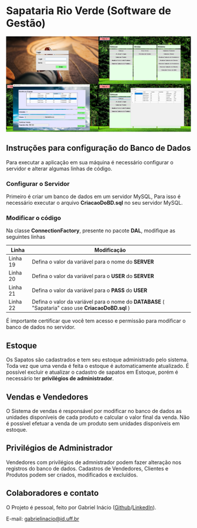 # Sapataria Rio Verde (Software de Gestão)

![Imagem Principal](https://github.com/GabrielIDSM/Sapataria-Rio-Verde/blob/master/Imagens/CapaRM.png)

## Instruções para configuração do Banco de Dados

Para executar a aplicação em sua máquina é necessário configurar o servidor e alterar algumas linhas de código.

### Configurar o Servidor
Primeiro é criar um banco de dados em um servidor MySQL, Para isso é necessário executar o arquivo **CriacaoDoBD.sql** no seu servidor MySQL.

### Modificar o código
Na classe **ConnectionFactory**, presente no pacote **DAL**, modifique as seguintes linhas

Linha    | Modificação
---------|------------
Linha 19 | Defina o valor da variável para o nome do **SERVER**
Linha 20 | Defina o valor da variável para o **USER** do **SERVER**
Linha 21 | Defina o valor da variável para o **PASS** do **USER**
Linha 22 | Defina o valor da variável para o nome do **DATABASE** ( "Sapataria" caso use **CriacaoDoBD.sql** )

É importante certificar que você tem acesso e permissão para modificar o banco de dados no servidor.

## Estoque
Os Sapatos são cadastrados e tem seu estoque administrado pelo sistema. Toda vez que uma venda é feita o estoque é automaticamente atualizado.
É possível excluir e atualizar o cadastro de sapatos em Estoque, porém é necessário ter **privilégios de administrador**.

## Vendas e Vendedores
O Sistema de vendas é responsável por modificar no banco de dados as unidades disponíveis de cada produto e calcular o valor final da venda. Não é possível efetuar a venda de um produto sem unidades disponíveis em estoque.

## Privilégios de Administrador
Vendedores com privilégios de admnistrador podem fazer alteração nos registros do banco de dados. Cadastros de Vendedores, Clientes e Produtos podem ser criados, modificados e excluídos.

## Colaboradores e contato
O Projeto é pessoal, feito por Gabriel Inácio ([Github](https://github.com/GabrielIDSM)/[LinkedIn](https://www.linkedin.com/in/gabriel-inacio-uff/)).

E-mail: gabrielinacio@id.uff.br

